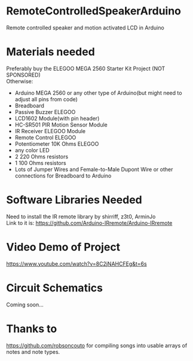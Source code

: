 # RemoteControlledSpeakerArduino
Remote controlled speaker and motion activated LCD in Arduino
# Materials needed
Preferably buy the ELEGOO MEGA 2560 Starter Kit Project (NOT SPONSORED)<br />
Otherwise:
- Arduino MEGA 2560 or any other type of Arduino(but might need to adjust all pins from code)
- Breadboard
- Passive Buzzer ELEGOO
- LCD1602 Module(with pin header)
- HC-SR501 PIR Motion Sensor Module
- IR Receiver ELEGOO Module
- Remote Control ELEGOO
- Potentiometer 10K Ohms ELEGOO
- any color LED
- 2 220 Ohms resistors
- 1 100 Ohms resistors
- Lots of Jumper Wires and Female-to-Male Dupont Wire or other connections for Breadboard to Arduino
# Software Libraries Needed
Need to install the IR remote library by shirriff, z3t0, ArminJo<br />
Link to it is: https://github.com/Arduino-IRremote/Arduino-IRremote
# Video Demo of Project
https://www.youtube.com/watch?v=8C2jNAHCFEg&t=6s
# Circuit Schematics
Coming soon...
# Thanks to 
https://github.com/robsoncouto for compiling songs into usable arrays of notes and note types.
